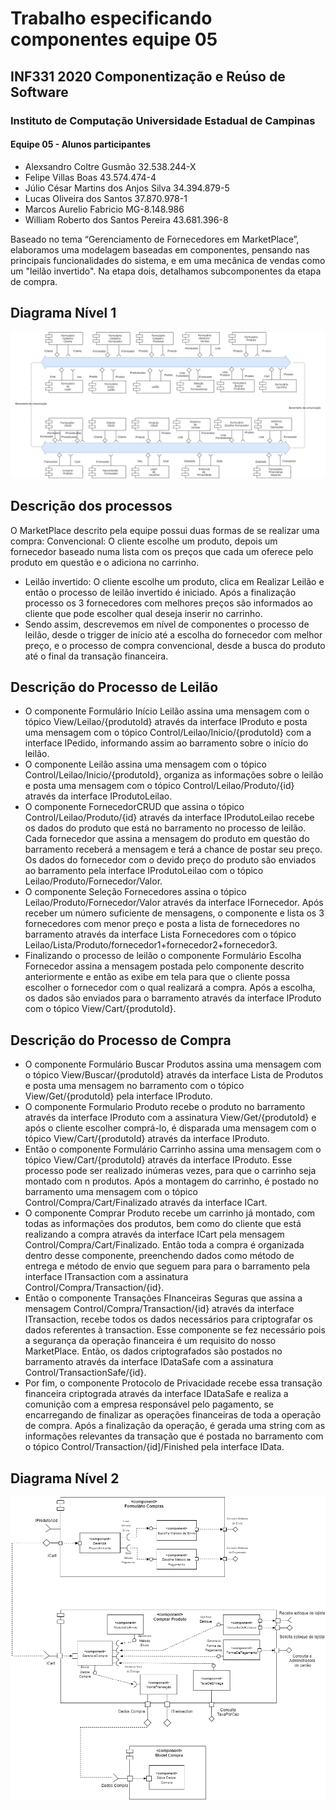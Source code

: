 # Trabalho especificando componentes equipe 05
## INF331 2020 Componentização e Reúso de Software
### Instituto de Computação Universidade Estadual de Campinas

#### Equipe 05 - Alunos participantes
- Alexsandro Coltre Gusmão		 32.538.244-X
- Felipe Villas Boas 			43.574.474-4
- Júlio César Martins dos Anjos Silva 	34.394.879-5
- Lucas Oliveira dos Santos 		37.870.978-1
- Marcos Aurelio Fabricio 		 MG-8.148.986
- William Roberto dos Santos Pereira   43.681.396-8

Baseado no tema “Gerenciamento de Fornecedores em MarketPlace”, elaboramos uma modelagem baseadas em componentes, pensando nas principais funcionalidades do sistema, e em uma mecânica de vendas como um "leilão invertido". Na etapa dois, detalhamos subcomponentes da etapa de compra.

## Diagrama Nível 1
![DiagramaNivel1](https://github.com/acgusmao/inf331Equipe05TrabalhoFinal/blob/master/images/DiagramaNivel1.png?raw=true)

## Descrição dos processos

O MarketPlace descrito pela equipe possui duas formas de se realizar uma compra:
Convencional: O cliente escolhe um produto, depois um fornecedor baseado numa lista com os preços que cada um oferece pelo produto em questão e o adiciona no carrinho.
* Leilão invertido: O cliente escolhe um produto, clica em Realizar Leilão e então o processo de leilão invertido é iniciado. Após a finalização processo os 3 fornecedores com melhores preços são informados ao cliente que pode escolher qual deseja inserir no carrinho.
* Sendo assim, descrevemos em nível de componentes o processo de leilão, desde o trigger de início até a escolha do fornecedor com melhor preço, e o processo de compra convencional, desde a busca do produto até o final da transação financeira.

## Descrição do Processo de Leilão

* O componente Formulário Início Leilão assina uma mensagem com o tópico View/Leilao/{produtoId} através da interface IProduto e posta uma mensagem com o tópico Control/Leilao/Inicio/{produtoId} com a interface IPedido, informando assim ao barramento sobre o início do leilão.
* O componente Leilão assina uma mensagem com o tópico Control/Leilao/Inicio/{produtoId}, organiza as informações sobre o leilão e posta uma mensagem com o tópico Control/Leilao/Produto/{id} através da interface IProdutoLeilao.
* O componente FornecedorCRUD que assina o tópico Control/Leilao/Produto/{id} através da interface IProdutoLeilao recebe os dados do produto que está no barramento no processo de leilão. Cada fornecedor que assina a mensagem do produto em questão do barramento receberá a mensagem e terá a chance de postar seu preço. Os dados do fornecedor com o devido preço do produto são enviados ao barramento pela interface IProdutoLeilao com o tópico Leilao/Produto/Fornecedor/Valor.
* O componente Seleção Fornecedores assina o tópico Leilao/Produto/Fornecedor/Valor através da interface IFornecedor. Após receber um número suficiente de mensagens, o componente e lista os 3 fornecedores com menor preço e posta a lista de fornecedores no barramento através da interface Lista Fornecedores com o tópico Leilao/Lista/Produto/fornecedor1+fornecedor2+fornecedor3.
* Finalizando o processo de leilão o componente Formulário Escolha Fornecedor assina a mensagem postada pelo componente descrito anteriormente e então as exibe em tela para que o cliente possa escolher o fornecedor com o qual realizará a compra. Após a escolha, os dados são enviados para o barramento através da interface IProduto com o tópico View/Cart/{produtoId}.

## Descrição do Processo de Compra
* O componente Formulário Buscar Produtos assina uma mensagem com o tópico View/Buscar/{produtoId} através da interface Lista de Produtos e posta uma mensagem no barramento com o tópico View/Get/{produtoId} pela interface IProduto.
* O componente Formulario Produto recebe o produto no barramento através da interface IProduto com a assinatura View/Get/{produtoId} e após o cliente escolher comprá-lo, é disparada uma mensagem com o tópico View/Cart/{produtoId} através da interface IProduto.
* Então o componente Formulário Carrinho assina uma mensagem com o tópico View/Cart/{produtoId} através da interface IProduto. Esse processo pode ser realizado inúmeras vezes, para que o carrinho seja montado com n produtos. Após a montagem do carrinho, é postado no barramento uma mensagem com o tópico Control/Compra/Cart/Finalizado através da interface ICart.
* O componente Comprar Produto recebe um carrinho já montado, com todas as informações dos produtos, bem como do cliente que está realizando a compra através da interface ICart pela mensagem Control/Compra/Cart/Finalizado. Então toda a compra é organizada dentro desse componente, preenchendo dados como método de entrega e método de envio que seguem para para o barramento pela interface ITransaction com a assinatura Control/Compra/Transaction/{id}.
* Então o componente Transações FInanceiras Seguras que assina a mensagem Control/Compra/Transaction/{id} através da interface ITransaction, recebe todos os dados necessários para criptografar os dados referentes à transaction. Esse componente se fez necessário pois a segurança da operação financeira é um requisito do nosso MarketPlace. Então, os dados criptografados são postados no barramento através da interface IDataSafe com a assinatura Control/TransactionSafe/{id}.
* Por fim, o componente Protocolo de Privacidade recebe essa transação financeira criptograda através da interface IDataSafe e realiza a comunição com a empresa responsável pelo pagamento, se encarregando de finalizar as operações financeiras de toda a operação de compra. Após a finalização da operação, é gerada uma string com as informações relevantes da transação que é postada no barramento com o tópico Control/Transaction/{id]/Finished pela interface IData.

## Diagrama Nível 2
![DiagramaNivel2](https://github.com/acgusmao/inf331Equipe05TrabalhoFinal/blob/master/images/DiagramaNivel2.png?raw=true)